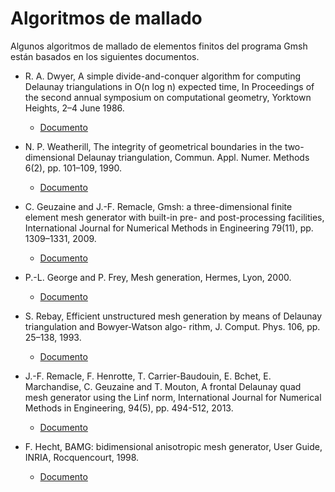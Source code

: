 # Algoritmos de mallado

Algunos algoritmos de mallado de elementos finitos del programa Gmsh están basados en los siguientes documentos.

- R. A. Dwyer, A simple divide-and-conquer algorithm for computing Delaunay triangulations in O(n log n) expected
time, In Proceedings of the second annual symposium on computational geometry, Yorktown Heights, 2–4 June 1986.
  - [Documento](Documentos/Documentos_algoritmos_mallado/1.pdf)

- N. P. Weatherill, The integrity of geometrical boundaries in the two-dimensional Delaunay triangulation, Commun.
Appl. Numer. Methods 6(2), pp. 101–109, 1990.
  - [Documento](Documentos/Documentos_algoritmos_mallado/2.pdf)

- C. Geuzaine and J.-F. Remacle, Gmsh: a three-dimensional finite element mesh generator with built-in pre- and
post-processing facilities, International Journal for Numerical Methods in Engineering 79(11), pp. 1309–1331, 2009.
  - [Documento](Documentos/Documentos_algoritmos_mallado/3.pdf)

- P.-L. George and P. Frey, Mesh generation, Hermes, Lyon, 2000.
  - [Documento](Documentos/Documentos_algoritmos_mallado/4.djvu)

- S. Rebay, Efficient unstructured mesh generation by means of Delaunay triangulation and Bowyer-Watson algo-
rithm, J. Comput. Phys. 106, pp. 25–138, 1993.
  - [Documento](Documentos/Documentos_algoritmos_mallado/5.pdf)

- J.-F. Remacle, F. Henrotte, T. Carrier-Baudouin, E. Bchet, E. Marchandise, C. Geuzaine and T. Mouton, A
frontal Delaunay quad mesh generator using the Linf norm, International Journal for Numerical Methods in
Engineering, 94(5), pp. 494-512, 2013.
  - [Documento](Documentos/Documentos_algoritmos_mallado/6.pdf)

- F. Hecht, BAMG: bidimensional anisotropic mesh generator, User Guide, INRIA, Rocquencourt, 1998.
  - [Documento](Documentos/Documentos_algoritmos_mallado/7.pdf)
